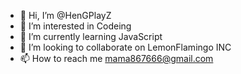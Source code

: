 - 👋 Hi, I’m @HenGPlayZ
- 👀 I’m interested in Codeing
- 🌱 I’m currently learning JavaScript
- 💞️ I’m looking to collaborate on LemonFlamingo INC
- 📫 How to reach me mama867666@gmail.com

<!---
HenGPlayZ/HenGPlayZ is a ✨ special ✨ repository because its `README.md` (this file) appears on your GitHub profile.
You can click the Preview link to take a look at your changes.
--->
